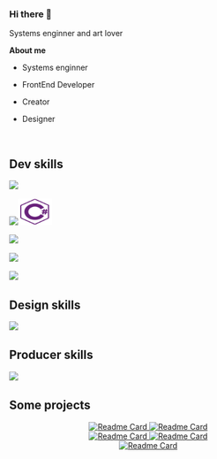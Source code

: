 <h3>Hi there 👋</h3>
<p dir="auto">Systems enginner and art lover</p>
<p><strong>About me</strong></p>
<ul dir="auto">
  <li>
  <p dir="auto">Systems enginner</p>
  </li>
  <li>
  <p dir="auto">FrontEnd Developer</p>
  </li>
  <li>
  <p dir="auto">Creator</p>
  </li>
  <li>
  <p dir="auto">Designer</p>
  </li>
</ul>
</br>
<div>
  <h2>Dev skills</h2>
      <p><img src="https://skillicons.dev/icons?i=js,typescript,react,vite,androidstudio" /></p>
      <p><img src="https://skillicons.dev/icons?i=java,php"/><img src="https://github.com/devicons/devicon/blob/master/icons/csharp/csharp-line.svg" width="62" height="48"></p>
      <p><img src="https://skillicons.dev/icons?i=ruby,rails,postgres,mysql"/></p>
      <p><img src="https://skillicons.dev/icons?i=html,css,styledcomponents,emotion" /></p>
      <p><img src="https://skillicons.dev/icons?i=git,github,linux" /></p>
  <h2>Design skills</h2>
      <p><img src="https://skillicons.dev/icons?i=ai,ae,ps,pr,xd,blender,figma" /></p>
  <h2>Producer skills</h2>
      <p><img src="https://skillicons.dev/icons?i=ableton" /></p>
  <h2>Some projects</h2>
  <div align="center">
    <a href="https://github.com/AntMient/Planifica">
    <img src="https://github-readme-stats.vercel.app/api/pin/?username=antmient&repo=Planifica" alt="Readme Card" data-canonical-src="" style="max-width: 100%;">
    </a>
    <a href="https://github.com/AntMient/GetThatHome">
    <img src="https://github-readme-stats.vercel.app/api/pin/?username=antmient&repo=GetThatHome" alt="Readme Card" data-canonical-src="" style="max-width: 100%;">
    </a>
    
  </div>
  <div align="center">
    <a href="https://github.com/AntMient/CliviaGenerator">
    <img src="https://github-readme-stats.vercel.app/api/pin/?username=antmient&repo=CliviaGenerator" alt="Readme Card" data-canonical-src="" style="max-width: 100%;">
    </a>
    <a href="https://github.com/AntMient/Contactable">
    <img src="https://github-readme-stats.vercel.app/api/pin/?username=antmient&repo=Contactable" alt="Readme Card" data-canonical-src="" style="max-width: 100%;">
    </a>
  </div>
  <div align="center">
    <a href="https://github.com/AntMient/CalenCLI">
    <img src="https://github-readme-stats.vercel.app/api/pin/?username=antmient&repo=CalenCLI" alt="Readme Card" data-canonical-src="" style="max-width: 100%;">
    </a>
  </div>
